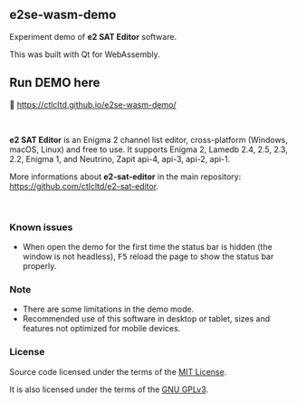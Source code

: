 ## e2se-wasm-demo

Experiment demo of **e2 SAT Editor** software.

This was built with Qt for WebAssembly.

## Run DEMO here

📡 https://ctlcltd.github.io/e2se-wasm-demo/

&nbsp;

**e2 SAT Editor** is an Enigma 2 channel list editor, cross-platform (Windows, macOS, Linux) and free to use. It supports Enigma 2, Lamedb 2.4, 2.5, 2.3, 2.2, Enigma 1, and Neutrino, Zapit api-4, api-3, api-2, api-1.

More informations about **e2-sat-editor** in the main repository: https://github.com/ctlcltd/e2-sat-editor.


&nbsp;

### Known issues

- When open the demo for the first time the status bar is hidden (the window is not headless), <kbd>F5</kbd> reload the page to show the status bar properly.

### Note

- There are some limitations in the demo mode.
- Recommended use of this software in desktop or tablet, sizes and features not optimized for mobile devices.

### License

Source code licensed under the terms of the [MIT License](https://github.com/ctlcltd/e2se-wasm-demo/blob/main/LICENSE-MIT).

It is also licensed under the terms of the [GNU GPLv3](https://github.com/ctlcltd/e2se-wasm-demo/blob/main/LICENSE-GPL-3.0-or-later).

